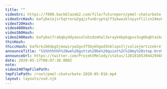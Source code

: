 ```yaml
---
title: ""
videoSrc: https://f000.backblazeb2.com/file/futureporn/pmel-chaturbate-2020-05-016.mp4
videoSrcHash: bafybeiejsr5qtrorw2gqjzfun6ryptqlf3ykwozklnyyxflilcn24mz6iu?filename=projektmelody-chaturbate-20200517T000730Z-source.mp4
video720Hash: 
video480Hash: 
video360Hash: 
video240Hash: bafybeifrabqbyddyoesolohzdzmhal3orayk4kpkqpvv3vg6bq6taikw7u?filename=projektmelody-chaturbate-20200517T000730Z-240p.mp4
thinHash: 
thiccHash: bafkreib6dpg5jmowiryw2gv3f5bykhgod3n6lspstljvalzejmrtzzekre?filename=20200517T000730Z-thicc.jpg
announceTitle: "SShhhhhhh%20we%20gotta%20be%20quiet%2C%20my%20step-bro%2Froomate%2Fpack%20of%20wolves%20are%20in%20the%20next%20room%20%20I%27m%20live%20on%20CB%3A%20%20%20%20%20DJ%20tonight%3A%20%40ShimoHisae"
announceUrl: https://twitter.com/ProjektMelody/status/1261810539442946049
date: 2020-05-17T00:07:30.000Z
note: 
video240TmpFilePath: 
tmpFilePath: /root/pmel-chaturbate-2020-05-016.mp4
layout: layouts/vod.njk
---
```

